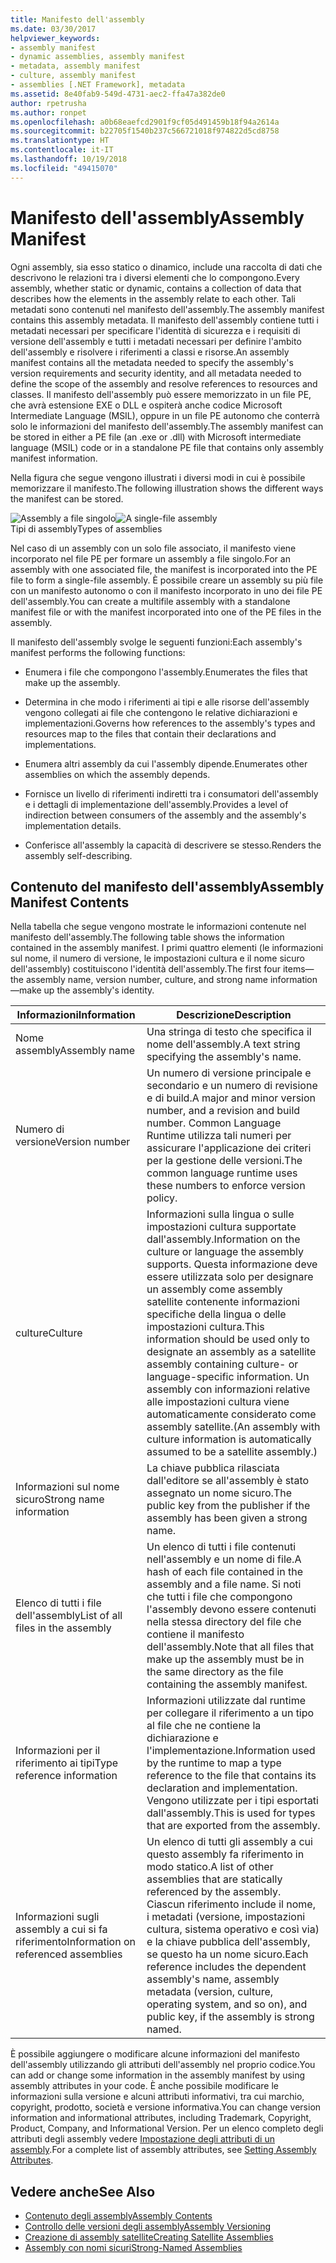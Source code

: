 ```yaml
---
title: Manifesto dell'assembly
ms.date: 03/30/2017
helpviewer_keywords:
- assembly manifest
- dynamic assemblies, assembly manifest
- metadata, assembly manifest
- culture, assembly manifest
- assemblies [.NET Framework], metadata
ms.assetid: 8e40fab9-549d-4731-aec2-ffa47a382de0
author: rpetrusha
ms.author: ronpet
ms.openlocfilehash: a0b68eaefcd2901f9cf05d491459b18f94a2614a
ms.sourcegitcommit: b22705f1540b237c566721018f974822d5cd8758
ms.translationtype: HT
ms.contentlocale: it-IT
ms.lasthandoff: 10/19/2018
ms.locfileid: "49415070"
---
```

# <a name="assembly-manifest"></a><span data-ttu-id="d7755-102">Manifesto dell'assembly</span><span class="sxs-lookup"><span data-stu-id="d7755-102">Assembly Manifest</span></span>
<span data-ttu-id="d7755-103">Ogni assembly, sia esso statico o dinamico, include una raccolta di dati che descrivono le relazioni tra i diversi elementi che lo compongono.</span><span class="sxs-lookup"><span data-stu-id="d7755-103">Every assembly, whether static or dynamic, contains a collection of data that describes how the elements in the assembly relate to each other.</span></span> <span data-ttu-id="d7755-104">Tali metadati sono contenuti nel manifesto dell'assembly.</span><span class="sxs-lookup"><span data-stu-id="d7755-104">The assembly manifest contains this assembly metadata.</span></span> <span data-ttu-id="d7755-105">Il manifesto dell'assembly contiene tutti i metadati necessari per specificare l'identità di sicurezza e i requisiti di versione dell'assembly e tutti i metadati necessari per definire l'ambito dell'assembly e risolvere i riferimenti a classi e risorse.</span><span class="sxs-lookup"><span data-stu-id="d7755-105">An assembly manifest contains all the metadata needed to specify the assembly's version requirements and security identity, and all metadata needed to define the scope of the assembly and resolve references to resources and classes.</span></span> <span data-ttu-id="d7755-106">Il manifesto dell'assembly può essere memorizzato in un file PE, che avrà estensione EXE o DLL e ospiterà anche codice Microsoft Intermediate Language (MSIL), oppure in un file PE autonomo che conterrà solo le informazioni del manifesto dell'assembly.</span><span class="sxs-lookup"><span data-stu-id="d7755-106">The assembly manifest can be stored in either a PE file (an .exe or .dll) with Microsoft intermediate language (MSIL) code or in a standalone PE file that contains only assembly manifest information.</span></span>  
  
 <span data-ttu-id="d7755-107">Nella figura che segue vengono illustrati i diversi modi in cui è possibile memorizzare il manifesto.</span><span class="sxs-lookup"><span data-stu-id="d7755-107">The following illustration shows the different ways the manifest can be stored.</span></span>  
  
 <span data-ttu-id="d7755-108">![Assembly a file singolo](../../../docs/framework/app-domains/media/assemblytypes.gif "assemblytypes")</span><span class="sxs-lookup"><span data-stu-id="d7755-108">![A single&#45;file assembly](../../../docs/framework/app-domains/media/assemblytypes.gif "assemblytypes")</span></span>  
<span data-ttu-id="d7755-109">Tipi di assembly</span><span class="sxs-lookup"><span data-stu-id="d7755-109">Types of assemblies</span></span>  
  
 <span data-ttu-id="d7755-110">Nel caso di un assembly con un solo file associato, il manifesto viene incorporato nel file PE per formare un assembly a file singolo.</span><span class="sxs-lookup"><span data-stu-id="d7755-110">For an assembly with one associated file, the manifest is incorporated into the PE file to form a single-file assembly.</span></span> <span data-ttu-id="d7755-111">È possibile creare un assembly su più file con un manifesto autonomo o con il manifesto incorporato in uno dei file PE dell'assembly.</span><span class="sxs-lookup"><span data-stu-id="d7755-111">You can create a multifile assembly with a standalone manifest file or with the manifest incorporated into one of the PE files in the assembly.</span></span>  
  
 <span data-ttu-id="d7755-112">Il manifesto dell'assembly svolge le seguenti funzioni:</span><span class="sxs-lookup"><span data-stu-id="d7755-112">Each assembly's manifest performs the following functions:</span></span>  
  
-   <span data-ttu-id="d7755-113">Enumera i file che compongono l'assembly.</span><span class="sxs-lookup"><span data-stu-id="d7755-113">Enumerates the files that make up the assembly.</span></span>  
  
-   <span data-ttu-id="d7755-114">Determina in che modo i riferimenti ai tipi e alle risorse dell'assembly vengono collegati ai file che contengono le relative dichiarazioni e implementazioni.</span><span class="sxs-lookup"><span data-stu-id="d7755-114">Governs how references to the assembly's types and resources map to the files that contain their declarations and implementations.</span></span>  
  
-   <span data-ttu-id="d7755-115">Enumera altri assembly da cui l'assembly dipende.</span><span class="sxs-lookup"><span data-stu-id="d7755-115">Enumerates other assemblies on which the assembly depends.</span></span>  
  
-   <span data-ttu-id="d7755-116">Fornisce un livello di riferimenti indiretti tra i consumatori dell'assembly e i dettagli di implementazione dell'assembly.</span><span class="sxs-lookup"><span data-stu-id="d7755-116">Provides a level of indirection between consumers of the assembly and the assembly's implementation details.</span></span>  
  
-   <span data-ttu-id="d7755-117">Conferisce all'assembly la capacità di descrivere se stesso.</span><span class="sxs-lookup"><span data-stu-id="d7755-117">Renders the assembly self-describing.</span></span>  
  
## <a name="assembly-manifest-contents"></a><span data-ttu-id="d7755-118">Contenuto del manifesto dell'assembly</span><span class="sxs-lookup"><span data-stu-id="d7755-118">Assembly Manifest Contents</span></span>  
 <span data-ttu-id="d7755-119">Nella tabella che segue vengono mostrate le informazioni contenute nel manifesto dell'assembly.</span><span class="sxs-lookup"><span data-stu-id="d7755-119">The following table shows the information contained in the assembly manifest.</span></span> <span data-ttu-id="d7755-120">I primi quattro elementi (le informazioni sul nome, il numero di versione, le impostazioni cultura e il nome sicuro dell'assembly) costituiscono l'identità dell'assembly.</span><span class="sxs-lookup"><span data-stu-id="d7755-120">The first four items—the assembly name, version number, culture, and strong name information—make up the assembly's identity.</span></span>  
  
|<span data-ttu-id="d7755-121">Informazioni</span><span class="sxs-lookup"><span data-stu-id="d7755-121">Information</span></span>|<span data-ttu-id="d7755-122">Descrizione</span><span class="sxs-lookup"><span data-stu-id="d7755-122">Description</span></span>|  
|-----------------|-----------------|  
|<span data-ttu-id="d7755-123">Nome assembly</span><span class="sxs-lookup"><span data-stu-id="d7755-123">Assembly name</span></span>|<span data-ttu-id="d7755-124">Una stringa di testo che specifica il nome dell'assembly.</span><span class="sxs-lookup"><span data-stu-id="d7755-124">A text string specifying the assembly's name.</span></span>|  
|<span data-ttu-id="d7755-125">Numero di versione</span><span class="sxs-lookup"><span data-stu-id="d7755-125">Version number</span></span>|<span data-ttu-id="d7755-126">Un numero di versione principale e secondario e un numero di revisione e di build.</span><span class="sxs-lookup"><span data-stu-id="d7755-126">A major and minor version number, and a revision and build number.</span></span> <span data-ttu-id="d7755-127">Common Language Runtime utilizza tali numeri per assicurare l'applicazione dei criteri per la gestione delle versioni.</span><span class="sxs-lookup"><span data-stu-id="d7755-127">The common language runtime uses these numbers to enforce version policy.</span></span>|  
|<span data-ttu-id="d7755-128">culture</span><span class="sxs-lookup"><span data-stu-id="d7755-128">Culture</span></span>|<span data-ttu-id="d7755-129">Informazioni sulla lingua o sulle impostazioni cultura supportate dall'assembly.</span><span class="sxs-lookup"><span data-stu-id="d7755-129">Information on the culture or language the assembly supports.</span></span> <span data-ttu-id="d7755-130">Questa informazione deve essere utilizzata solo per designare un assembly come assembly satellite contenente informazioni specifiche della lingua o delle impostazioni cultura.</span><span class="sxs-lookup"><span data-stu-id="d7755-130">This information should be used only to designate an assembly as a satellite assembly containing culture- or language-specific information.</span></span> <span data-ttu-id="d7755-131">Un assembly con informazioni relative alle impostazioni cultura viene automaticamente considerato come assembly satellite.</span><span class="sxs-lookup"><span data-stu-id="d7755-131">(An assembly with culture information is automatically assumed to be a satellite assembly.)</span></span>|  
|<span data-ttu-id="d7755-132">Informazioni sul nome sicuro</span><span class="sxs-lookup"><span data-stu-id="d7755-132">Strong name information</span></span>|<span data-ttu-id="d7755-133">La chiave pubblica rilasciata dall'editore se all'assembly è stato assegnato un nome sicuro.</span><span class="sxs-lookup"><span data-stu-id="d7755-133">The public key from the publisher if the assembly has been given a strong name.</span></span>|  
|<span data-ttu-id="d7755-134">Elenco di tutti i file dell'assembly</span><span class="sxs-lookup"><span data-stu-id="d7755-134">List of all files in the assembly</span></span>|<span data-ttu-id="d7755-135">Un elenco di tutti i file contenuti nell'assembly e un nome di file.</span><span class="sxs-lookup"><span data-stu-id="d7755-135">A hash of each file contained in the assembly and a file name.</span></span> <span data-ttu-id="d7755-136">Si noti che tutti i file che compongono l'assembly devono essere contenuti nella stessa directory del file che contiene il manifesto dell'assembly.</span><span class="sxs-lookup"><span data-stu-id="d7755-136">Note that all files that make up the assembly must be in the same directory as the file containing the assembly manifest.</span></span>|  
|<span data-ttu-id="d7755-137">Informazioni per il riferimento ai tipi</span><span class="sxs-lookup"><span data-stu-id="d7755-137">Type reference information</span></span>|<span data-ttu-id="d7755-138">Informazioni utilizzate dal runtime per collegare il riferimento a un tipo al file che ne contiene la dichiarazione e l'implementazione.</span><span class="sxs-lookup"><span data-stu-id="d7755-138">Information used by the runtime to map a type reference to the file that contains its declaration and implementation.</span></span> <span data-ttu-id="d7755-139">Vengono utilizzate per i tipi esportati dall'assembly.</span><span class="sxs-lookup"><span data-stu-id="d7755-139">This is used for types that are exported from the assembly.</span></span>|  
|<span data-ttu-id="d7755-140">Informazioni sugli assembly a cui si fa riferimento</span><span class="sxs-lookup"><span data-stu-id="d7755-140">Information on referenced assemblies</span></span>|<span data-ttu-id="d7755-141">Un elenco di tutti gli assembly a cui questo assembly fa riferimento in modo statico.</span><span class="sxs-lookup"><span data-stu-id="d7755-141">A list of other assemblies that are statically referenced by the assembly.</span></span> <span data-ttu-id="d7755-142">Ciascun riferimento include il nome, i metadati (versione, impostazioni cultura, sistema operativo e così via) e la chiave pubblica dell'assembly, se questo ha un nome sicuro.</span><span class="sxs-lookup"><span data-stu-id="d7755-142">Each reference includes the dependent assembly's name, assembly metadata (version, culture, operating system, and so on), and public key, if the assembly is strong named.</span></span>|  
  
 <span data-ttu-id="d7755-143">È possibile aggiungere o modificare alcune informazioni del manifesto dell'assembly utilizzando gli attributi dell'assembly nel proprio codice.</span><span class="sxs-lookup"><span data-stu-id="d7755-143">You can add or change some information in the assembly manifest by using assembly attributes in your code.</span></span> <span data-ttu-id="d7755-144">È anche possibile modificare le informazioni sulla versione e alcuni attributi informativi, tra cui marchio, copyright, prodotto, società e versione informativa.</span><span class="sxs-lookup"><span data-stu-id="d7755-144">You can change version information and informational attributes, including Trademark, Copyright, Product, Company, and Informational Version.</span></span> <span data-ttu-id="d7755-145">Per un elenco completo degli attributi degli assembly vedere [Impostazione degli attributi di un assembly](../../../docs/framework/app-domains/set-assembly-attributes.md).</span><span class="sxs-lookup"><span data-stu-id="d7755-145">For a complete list of assembly attributes, see [Setting Assembly Attributes](../../../docs/framework/app-domains/set-assembly-attributes.md).</span></span>  
  
## <a name="see-also"></a><span data-ttu-id="d7755-146">Vedere anche</span><span class="sxs-lookup"><span data-stu-id="d7755-146">See Also</span></span>  
- [<span data-ttu-id="d7755-147">Contenuto degli assembly</span><span class="sxs-lookup"><span data-stu-id="d7755-147">Assembly Contents</span></span>](../../../docs/framework/app-domains/assembly-contents.md)  
- [<span data-ttu-id="d7755-148">Controllo delle versioni degli assembly</span><span class="sxs-lookup"><span data-stu-id="d7755-148">Assembly Versioning</span></span>](../../../docs/framework/app-domains/assembly-versioning.md)  
- [<span data-ttu-id="d7755-149">Creazione di assembly satellite</span><span class="sxs-lookup"><span data-stu-id="d7755-149">Creating Satellite Assemblies</span></span>](../../../docs/framework/resources/creating-satellite-assemblies-for-desktop-apps.md)  
- [<span data-ttu-id="d7755-150">Assembly con nomi sicuri</span><span class="sxs-lookup"><span data-stu-id="d7755-150">Strong-Named Assemblies</span></span>](../../../docs/framework/app-domains/strong-named-assemblies.md)
